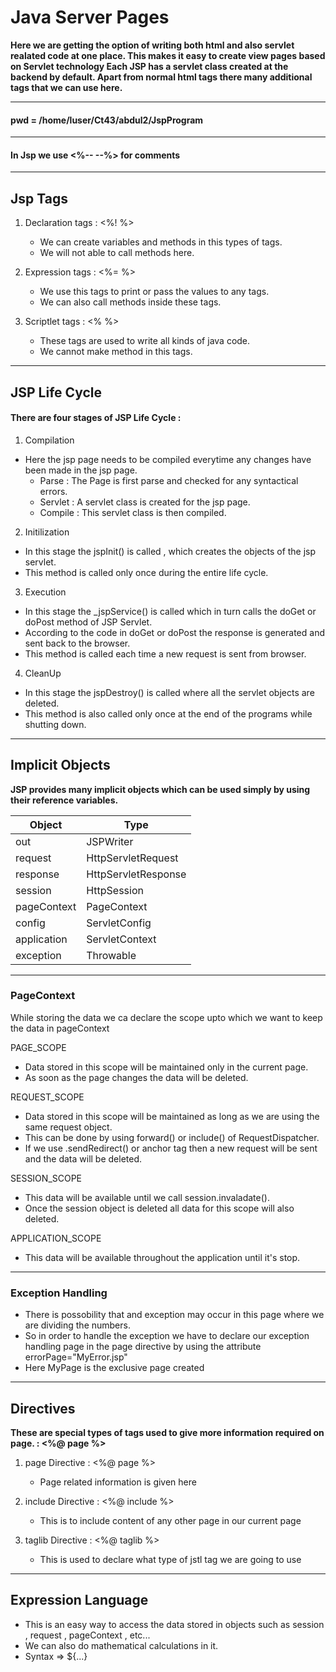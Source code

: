 # Java Server Pages
**Here we are getting the option of writing both html and also servlet realated code at one place.
This makes it easy to create view pages based on Servlet technology
Each JSP has a servlet class created at the backend by default.
Apart from normal html tags there many additional tags that we can use here.**

---

#### pwd = /home/luser/Ct43/abdul2/JspProgram

---
#### In Jsp we use <%-- --%> for comments
---

## Jsp Tags

1. Declaration tags : <%! %>
    * We can create variables and methods in this types of tags.
    * We will not able to call methods here.

2. Expression tags : <%= %>
    * We use this tags to print or pass the values to any tags.
    * We can also call methods inside these tags.

3. Scriptlet tags : <% %>
    * These tags are used to write all kinds of java code.
    *  We cannot make method in this tags.

---

## JSP Life Cycle

#### There are four stages of JSP Life Cycle : 

1. Compilation 
- Here the jsp page needs to be compiled everytime any changes have been made in the jsp page.
    * Parse : The Page is first parse and checked for any syntactical errors.
    * Servlet : A servlet class is created for the jsp page.
    * Compile : This servlet class is then compiled.

2. Initilization
- In this stage the jspInit() is called , which creates the objects of the jsp servlet.
- This method is called only once during the entire life cycle.

3. Execution 
- In this stage the _jspService() is called which in turn calls the doGet or doPost method of JSP Servlet.
- According to the code in doGet or doPost the response is generated and sent back to the browser.
- This method is called each time a new request is sent from browser.

4. CleanUp
- In this stage the jspDestroy() is called where all the servlet objects are deleted.
- This method is also called only once at the end of the programs while shutting down.

---
## Implicit Objects

**JSP provides many implicit objects which can be used simply by using their reference variables.**

|Object|Type|
|------|----|
|out|JSPWriter|
|request|HttpServletRequest|
|response|HttpServletResponse|
|session|HttpSession|
|pageContext|PageContext|
|config|ServletConfig|
|application|ServletContext|
|exception|Throwable|
---

### PageContext

While storing the data we ca declare the scope upto which we want to keep the data in pageContext
	
PAGE_SCOPE
- Data stored in this scope will be maintained only in the current page.
- As soon as the page changes the data will be deleted.

REQUEST_SCOPE
- Data stored in this scope will be maintained as long as we are using the same request object.
- This can be done by using forward() or include() of RequestDispatcher.
- If we use .sendRedirect() or anchor tag then a new request will be sent and the data will be deleted.

SESSION_SCOPE
- This data will be available until we call session.invaladate().
- Once the session object is deleted all data for this scope will also deleted.

APPLICATION_SCOPE
- This data will be available throughout the application until it's stop.


---

### Exception Handling

- There is possobility that and exception may occur in this page where we are dividing the numbers.
- So in order to handle the exception we have to declare our exception handling page in the page directive by using the attribute errorPage="MyError.jsp"
- Here MyPage is the exclusive page created



---


## Directives
**These are special types of tags used to give more information required on page. : <%@ page %>**

1. page Directive : <%@ page %>
    * Page related information is given here

2. include Directive : <%@ include %>
    * This is to include content of any other page in our current page

3. taglib Directive : <%@ taglib %>
    * This is used to declare what type of jstl tag we are going to use

---
## Expression Language

* This is an easy way to access the data stored in objects such as session , request , pageContext , etc...
* We can also do mathematical calculations in it.
* Syntax => ${...}




